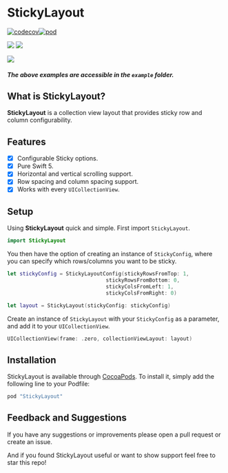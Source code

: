 # StickyLayout  
[![codecov](https://codecov.io/gh/jeffreysfllo24/StickyLayout/branch/master/graph/badge.svg)](https://codecov.io/gh/jeffreysfllo24/StickyLayout)[![pod](https://cocoapod-badges.herokuapp.com/v/StickyLayout/badge.png)](https://cocoapods.org/pods/StickyLayout)

<p>
  <p float="left">
    <img src="https://github.com/jeffreysfllo24/StickyLayout/blob/master/Art/StickyLayout_Calendar.gif" float="top">
    <img src="https://github.com/jeffreysfllo24/StickyLayout/blob/master/Art/StickyLayout_swimming.gif" float="bottom">
  </p>

  <p float="right">
    <img src="https://github.com/jeffreysfllo24/StickyLayout/blob/master/Art/StickLayout_Tabular.gif" float="right">
  </p>
</p>

##### The above examples are accessible in the `example` folder.

## What is StickyLayout?
**StickyLayout** is a collection view layout that provides sticky row and column configurability.

## Features

- [X] Configurable Sticky options.
- [X] Pure Swift 5.
- [X] Horizontal and vertical scrolling support.
- [X] Row spacing and column spacing support.
- [X] Works with every `UICollectionView`.

## Setup
Using **StickyLayout** quick and simple. First import `StickyLayout`.

```swift
import StickyLayout
```

You then have the option of creating an instance of `StickyConfig`, where you can specify which rows/columns you want to be sticky.

```swift
let stickyConfig = StickyLayoutConfig(stickyRowsFromTop: 1,
                                stickyRowsFromBottom: 0,
                                stickyColsFromLeft: 1,
                                stickyColsFromRight: 0)

let layout = StickyLayout(stickyConfig: stickyConfig)
```

Create an instance of `StickyLayout` with your `StickyConfig` as a parameter, and add it to your `UICollectionView`.
```swift
UICollectionView(frame: .zero, collectionViewLayout: layout)
```

## Installation
StickyLayout is available through [CocoaPods](http://cocoapods.org). To install
it, simply add the following line to your Podfile:

```ruby
pod "StickyLayout"
```

## Feedback and Suggestions
If you have any suggestions or improvements please open a pull request or create an issue.

And if you found StickyLayout useful or want to show support feel free to star this repo!
